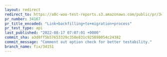 ```yaml
---
layout: redirect
redirect_to: https://a8c-woo-test-reports.s3.amazonaws.com/public/pr/34167/api/index.html
pr_number: 34167
pr_title_encoded: "Link+backfilling+to+migration+process"
pr_test_type: api
last_published: "2022-08-17 07:07:01 +0000"
commit_sha: a3d8ff5b57653329c350e831c925898054c24382
commit_message: "Comment out option check for better testability."
branch_name: fix/34151
---
```

